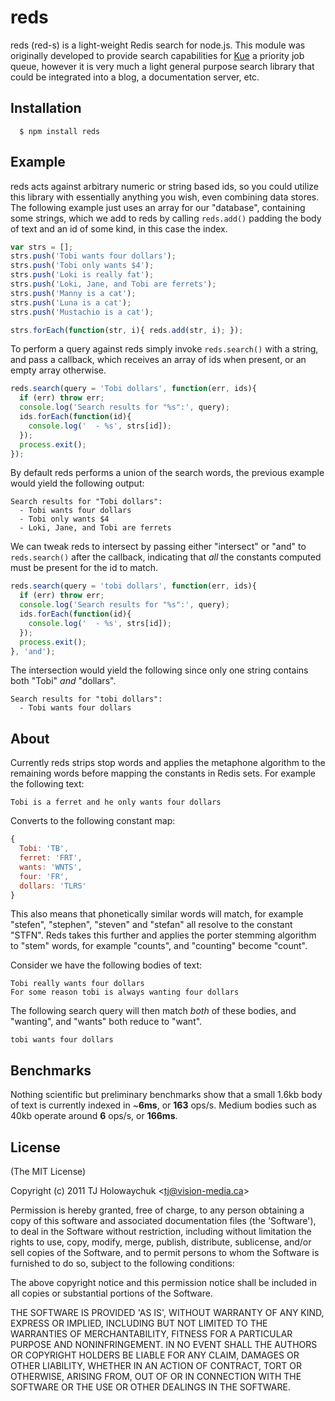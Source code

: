 
# reds

  reds (red-s) is a light-weight Redis search for node.js. This module was originally developed to provide search capabilities for [Kue](http://learnboost.github.com/kue) a priority job queue, however it is very much a light general purpose search library that could be integrated into a blog, a documentation server, etc.

## Installation

      $ npm install reds

## Example

 reds acts against arbitrary numeric or string based ids, so you could utilize this library with essentially anything you wish, even combining data stores. The following example just uses an array for our "database", containing some strings, which we add to reds by calling `reds.add()` padding the body of text and an id of some kind, in this case the index.

```js
var strs = [];
strs.push('Tobi wants four dollars');
strs.push('Tobi only wants $4');
strs.push('Loki is really fat');
strs.push('Loki, Jane, and Tobi are ferrets');
strs.push('Manny is a cat');
strs.push('Luna is a cat');
strs.push('Mustachio is a cat');

strs.forEach(function(str, i){ reds.add(str, i); });
```

 To perform a query against reds simply invoke `reds.search()` with a string, and pass a callback, which receives an array of ids when present, or an empty array otherwise.

```js
reds.search(query = 'Tobi dollars', function(err, ids){
  if (err) throw err;
  console.log('Search results for "%s":', query);
  ids.forEach(function(id){
    console.log('  - %s', strs[id]);
  });
  process.exit();
});
```

 By default reds performs a union of the search words, the previous example would yield the following output:

```
Search results for "Tobi dollars":
  - Tobi wants four dollars
  - Tobi only wants $4
  - Loki, Jane, and Tobi are ferrets
```

 We can tweak reds to intersect by passing either "intersect" or "and" to `reds.search()` after the callback, indicating that _all_ the constants computed must be present for the id to match.

```js
reds.search(query = 'tobi dollars', function(err, ids){
  if (err) throw err;
  console.log('Search results for "%s":', query);
  ids.forEach(function(id){
    console.log('  - %s', strs[id]);
  });
  process.exit();
}, 'and');
```

 The intersection would yield the following since only one string contains both "Tobi" _and_ "dollars".

```
Search results for "tobi dollars":
  - Tobi wants four dollars
```

## About

  Currently reds strips stop words and applies the metaphone algorithm to the remaining words before mapping the constants in Redis sets. For example the following text:

    Tobi is a ferret and he only wants four dollars

  Converts to the following constant map:
  
```js
{
  Tobi: 'TB',
  ferret: 'FRT',
  wants: 'WNTS',
  four: 'FR',
  dollars: 'TLRS'
}
```

 This also means that phonetically similar words will match, for example "stefen", "stephen", "steven" and "stefan" all resolve to the constant "STFN". Reds takes this further and applies the porter stemming algorithm to "stem" words, for example "counts", and "counting" become "count".

 Consider we have the following bodies of text:

    Tobi really wants four dollars
    For some reason tobi is always wanting four dollars

 The following search query will then match _both_ of these bodies, and "wanting", and "wants" both reduce to "want".

    tobi wants four dollars

## Benchmarks

 Nothing scientific but preliminary benchmarks show that a small 1.6kb body of text is currently indexed in ~__6ms__, or __163__ ops/s. Medium bodies such as 40kb operate around __6__ ops/s, or __166ms__.

## License 

(The MIT License)

Copyright (c) 2011 TJ Holowaychuk &lt;tj@vision-media.ca&gt;

Permission is hereby granted, free of charge, to any person obtaining
a copy of this software and associated documentation files (the
'Software'), to deal in the Software without restriction, including
without limitation the rights to use, copy, modify, merge, publish,
distribute, sublicense, and/or sell copies of the Software, and to
permit persons to whom the Software is furnished to do so, subject to
the following conditions:

The above copyright notice and this permission notice shall be
included in all copies or substantial portions of the Software.

THE SOFTWARE IS PROVIDED 'AS IS', WITHOUT WARRANTY OF ANY KIND,
EXPRESS OR IMPLIED, INCLUDING BUT NOT LIMITED TO THE WARRANTIES OF
MERCHANTABILITY, FITNESS FOR A PARTICULAR PURPOSE AND NONINFRINGEMENT.
IN NO EVENT SHALL THE AUTHORS OR COPYRIGHT HOLDERS BE LIABLE FOR ANY
CLAIM, DAMAGES OR OTHER LIABILITY, WHETHER IN AN ACTION OF CONTRACT,
TORT OR OTHERWISE, ARISING FROM, OUT OF OR IN CONNECTION WITH THE
SOFTWARE OR THE USE OR OTHER DEALINGS IN THE SOFTWARE.